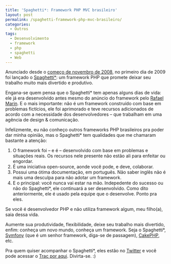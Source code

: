 ```yaml
---
title: 'Spaghetti*: Framework PHP MVC brasileiro'
layout: post
permalink: /spaghetti-framework-php-mvc-brasileiro/
categories:
  - Outros
tags:
  - Desenvolvimento
  - framework
  - php
  - spaghetti
  - Web
---
```

Anunciado desde o [começo de novembro de 2008][1], no primeiro dia de 2009 foi lançado o [Spaghetti*][2]: um framework PHP que promete deixar seu trabalho muito mais divertido e produtivo.

Engana-se quem pensa que o Spaghetti* tem apenas alguns dias de vida: ele já era desenvolvido antes mesmo do anúncio do framework pelo [Rafael Marin][3]. E o mais importante: não é um framework construído com base em problemas fictícios, ele foi aprimorado e teve recursos adicionados de acordo com a necessidade dos desenvolvedores – que trabalham em uma agência de design & comunicação.<!--more-->

Infelizmente, eu não conheço outros frameworks PHP brasileiros pra poder dar minha opinião, mas o Spaghetti* tem qualidades que me chamaram bastante a atenção:

  1. O framework foi – e é – desenvolvido com base em problemas e situações reais. Os recursos nele presente não estão ali para enfeitar ou engordar.
  2. É uma iniciativa open-source, aonde você pode, e deve, colaborar.
  3. Possui uma ótima documentação, em português. Não saber inglês não é mais uma desculpa para não adotar um framework.
  4. E o principal: você nunca vai estar na mão. Indepedente do sucesso ou não do Spaghetti*, ele continuará a ser desenvolvido. Como dito anteriormente, ele é usado pela equipe que o desenvolve. Ponto pra eles.

Se você é desenvolvedor PHP e não utiliza framework algum, meu filho(a), saia dessa vida.

Aumente sua produtividade, flexibilidade, deixe seu trabalho mais divertido, enfim: conheça um novo mundo, conheça um framework. Seja o Spaghetti*, [Symfony][4] (que é um senhor framework, diga-se de passagem), [CakePHP][5], etc.

Pra quem quiser acompanhar o Spaghetti*, eles estão no [Twitter][6] e você pode acessar o [Trac por aqui][7]. Divirta-se. :)

 [1]: http://rafaelmarin.net/anunciamos-o-spaghetti-nosso-framework-de-desenvolvimento/
 [2]: http://www.spaghettiphp.org/
 [3]: http://rafaelmarin.net/
 [4]: http://www.symfony-project.org/
 [5]: http://cakephp.org/
 [6]: http://twitter.com/spaghettiphp
 [7]: http://trac.spaghettiphp.org/
